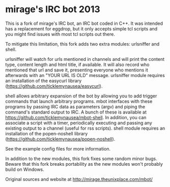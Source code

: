 
mirage's IRC bot 2013
=====================

This is a fork of mirage's IRC bot, an IRC bot coded in C++. It was intended has a replacement for eggdrop, but it only accepts simple tcl scripts and you might find issues with most tcl scripts out there.

To mitigate this limitation, this fork adds two extra modules: urlsniffer and shell. 

urlsniffer will watch for urls mentioned in channels and will print the content type, content length and html title, if available. It will also record who mentioned that url and save it, presenting everyone who mentions it afterwards with an "YOUR URL IS OLD" message.
urlsniffer module requires an installation of the easycurl library (https://github.com/ticklemynausea/easycurl).

shell allows arbitrary expansion of the bot by allowing you to add trigger commands that launch arbitrary programs. mbot interfaces with these programs by passing IRC data as parameters (argv) and piping the command's standard output to IRC. A bunch of these is available at https://github.com/ticklemynausea/mbot-shell. In addition, you can associate a script with a timer, periodically executing and passing any existing output to a channel (useful for rss scripts).
shell module requires an installation of the popen-noshell library (https://github.com/ticklemynausea/popen-noshell).

See the example config files for more information.

In addition to the new modules, this fork fixes some random minor bugs. Beware that this fork breaks portability as the new modules won't probably build on Windows.

Original sources and website at http://mirage.theunixplace.com/mbot/
